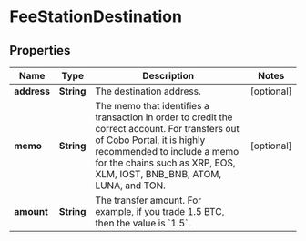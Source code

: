 

# FeeStationDestination


## Properties

| Name | Type | Description | Notes |
|------------ | ------------- | ------------- | -------------|
|**address** | **String** | The destination address. |  [optional] |
|**memo** | **String** | The memo that identifies a transaction in order to credit the correct account. For transfers out of Cobo Portal, it is highly recommended to include a memo for the chains such as XRP, EOS, XLM, IOST, BNB_BNB, ATOM, LUNA, and TON. |  [optional] |
|**amount** | **String** | The transfer amount. For example, if you trade 1.5 BTC, then the value is &#x60;1.5&#x60;.  |  |



